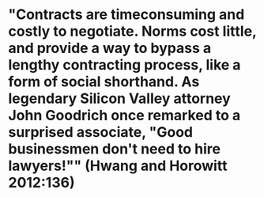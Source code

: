 # "Contracts are timeconsuming and costly to negotiate. Norms cost little, and provide a way to bypass a lengthy contracting process, like a form of social shorthand. As legendary Silicon Valley attorney John Goodrich once remarked to a surprised associate, "Good businessmen don't need to hire lawyers!"" (Hwang and Horowitt 2012:136)